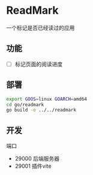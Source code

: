 # ReadMark

一个标记是否已经读过的应用

## 功能

- [ ] 标记页面的阅读进度

## 部署

```bash
export GOOS=linux GOARCH=amd64
cd go/readmark
go build -o ../../readmark
```

## 开发

端口
* 29000 后端服务器
* 29001 插件vite

